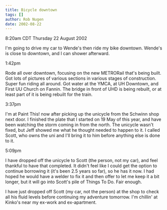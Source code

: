 ```yaml
---
title: Bicycle downtown
tags: []
author: Rob Nugen
date: 2002-08-22
---
```


<p class=date>8:20am CDT Thursday 22 August 2002</p>

<p>I'm going to drive my car to Wende's then ride my bike downtown.
Wende's is close to downtown, and I can shower afterward.</p>

<p class=date>1:42pm</p>

<p>Rode all over downtown, focusing on the new METRORail that's being
built.  Got lots of pictures of various sections in various stages of
construction.  Super fun riding all around.  Got water at the YMCA, at
UH Downtown, and First UU Church on Fannin.  The bridge in front of
UHD is being rebuilt, or at least part of it is being rebuilt for the
train.</p>

<p class=date>3:37pm</p>

<p>I'm at Paint This! now after picking up the unicycle from the
Schwinn shop next door.  I finished the plate that I started on 19 May
of this year, and have been watching the storm coming in from the
north.  The unicycle wasn't fixed, but Jeff showed me what he thought
needed to happen to it.  I called Scott, who owns the uni and I'll
bring it to him before anything else is done to it.</p>

<p class=date>5:09pm</p>

<p>I have dropped off the unicycle to Scott (the person, not my car),
and feel thankful to have that completed.  It didn't feel like I could
get the option to continue borrowing it (it's been 2.5 years so far),
so he has it now.  I had hoped he would have a welder to fix it and
then offer to let me keep it a bit longer, but it will go into Scott's
pile of Things To Do.  Fair enough.</p>

<p>I have just dropped off Scott (my car, not the person) at the shop
to check all his fluid levels before continuing my adventure tomorrow.
I'm chillin' at Kinko's near my ex-work and ex-apartment.</p>

